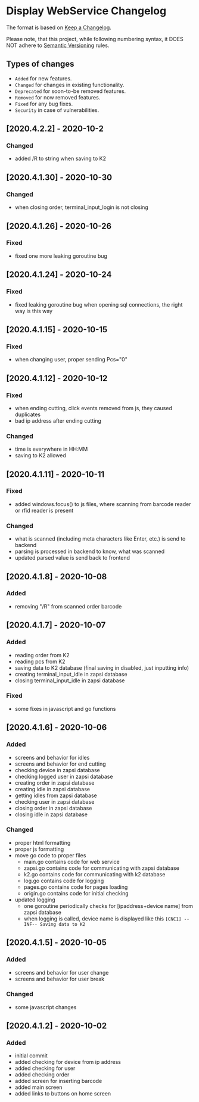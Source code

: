 # Display WebService Changelog

The format is based on [Keep a Changelog](http://keepachangelog.com/en/1.0.0/).

Please note, that this project, while following numbering syntax, it DOES NOT
adhere to [Semantic Versioning](http://semver.org/spec/v2.0.0.html) rules.

## Types of changes

* ```Added``` for new features.
* ```Changed``` for changes in existing functionality.
* ```Deprecated``` for soon-to-be removed features.
* ```Removed``` for now removed features.
* ```Fixed``` for any bug fixes.
* ```Security``` in case of vulnerabilities.

## [2020.4.2.2] - 2020-10-2

### Changed
- added /R to string when saving to K2

## [2020.4.1.30] - 2020-10-30

### Changed
- when closing order, terminal_input_login is not closing

## [2020.4.1.26] - 2020-10-26

### Fixed
- fixed one more leaking goroutine bug

## [2020.4.1.24] - 2020-10-24

### Fixed
- fixed leaking goroutine bug when opening sql connections, the right way is this way


## [2020.4.1.15] - 2020-10-15

### Fixed
- when changing user, proper sending Pcs="0"

## [2020.4.1.12] - 2020-10-12

### Fixed
- when ending cutting, click events removed from js, they caused duplicates
- bad ip address after ending cutting

### Changed
- time is everywhere in HH:MM
- saving to K2 allowed

## [2020.4.1.11] - 2020-10-11

### Fixed
- added windows.focus() to js files, where scanning from barcode reader or rfid reader is present

### Changed
- what is scanned (including meta characters like Enter, etc.) is send to backend
- parsing is processed in backend to know, what was scanned
- updated parsed value is send back to frontend

## [2020.4.1.8] - 2020-10-08

### Added
- removing "/R" from scanned order barcode

## [2020.4.1.7] - 2020-10-07

### Added
- reading order from K2
- reading pcs from K2
- saving data to K2 database (final saving in disabled, just inputting info)
- creating terminal_input_idle in zapsi database
- closing terminal_input_idle in zapsi database

### Fixed
- some fixes in javascript and go functions

## [2020.4.1.6] - 2020-10-06

### Added
- screens and behavior for idles
- screens and behavior for end cutting
- checking device in zapsi database
- checking logged user in zapsi database
- creating order in zapsi database
- creating idle in zapsi database
- getting idles from zapsi database
- checking user in zapsi database
- closing order in zapsi database
- closing idle in zapsi database


### Changed
- proper html formatting
- proper js formatting
- move go code to proper files
    - main.go contains code for web service
    - zapsi.go contains code for communicating with zapsi database
    - k2.go contains code for communicating with k2 database
    - log.go contains code for logging
    - pages.go contains code for pages loading
    - origin.go contains code for initial checking
- updated logging
    - one goroutine periodically checks for [ipaddress+device name] from zapsi database
    - when logging is called, device name is displayed like this ```[CNC1] --INF-- Saving data to K2```

## [2020.4.1.5] - 2020-10-05

### Added
- screens and behavior for user change
- screens and behavior for user break

### Changed
- some javascript changes

## [2020.4.1.2] - 2020-10-02

### Added
- initial commit
- added checking for device from ip address
- added checking for user
- added checking order
- added screen for inserting barcode
- added main screen
- added links to buttons on home screen